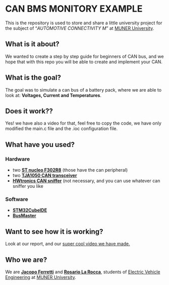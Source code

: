 # CAN BMS MONITORY EXAMPLE 
This is the repository is used to store and share a little university project for the subject of “_AUTOMOTIVE CONNECTIVITY M_” at [MUNER University](https://motorvehicleuniversity.com/).

## What is it about?
We wanted to create a step by step guide for beginners of CAN bus, and we hope that with this repo you will be able to create and implement your CAN.

## What is the goal?
The goal was to simulate a can bus of a battery pack, where we are able to look at: **Voltages, Current and Temperatures**.

## Does it work??
Yes! we have also a video for that, feel free to copy the code, we have only modified the main.c file and the .ioc configuration file.

## What have you used?
### Hardware
 - two **[ST nucleo F302R8](https://os.mbed.com/platforms/ST-Nucleo-F302R8/)** (those have the can peripheral)
 - two **[TJA1050 CAN transceiver](https://www.nxp.com/products/interfaces/can-transceivers/legacy-can/high-speed-can-transceiver:TJA1050)**
 - **[HWtronics CAN sniffer](https://www.hwtronics.com/2020/04/16/hw-mods-a-prototype-board-for-the-stlink-v3-mods/)** (not necessary, and you can use whatever can sniffer you like

### Software
 - **[STM32CubeIDE](https://www.st.com/en/development-tools/stm32cubeide.html)**
 - **[BusMaster](https://www.etas.com/en/applications/applications_busmaster.php)**

 ## Want to see how it is working?
 Look at our report, and our [super cool video we have made.](https://youtu.be/j-Kal4BvnG0)
 
## Who we are?
We are [**Jacopo Ferretti**](https://www.linkedin.com/in/jacopoferretti/) and [**Rosario La Rocca**​](https://www.linkedin.com/in/rosario-la-rocca), students of [Electric Vehicle Engineering](https://corsi.unibo.it/2cycle/ElectricVehicleEngineering/index.html) at [MUNER University](https://motorvehicleuniversity.com/).